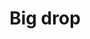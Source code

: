 ---
title: Big drop
date: 
draft: false

# descripcion
description : Gota grande

materials: Plata 925

color: Plateado

dimensions: 3,7cm

code: 01-01-0020

type: "Aros"

categories: []

price: $3.390,00

# Images
# first image will be shown in the product page
images:
  # - image: "images/path_to_image"
  # La ubicacion de las imagenes es imagenes/Aros/Aros.Colgantes/01-01-0020-big-drop
  - image: "./images/aros/colgantes/01-01-0020-gota-grande_a.jpeg"
  - image: "./images/aros/colgantes/01-01-0020-gota-grande_b.jpeg"
---